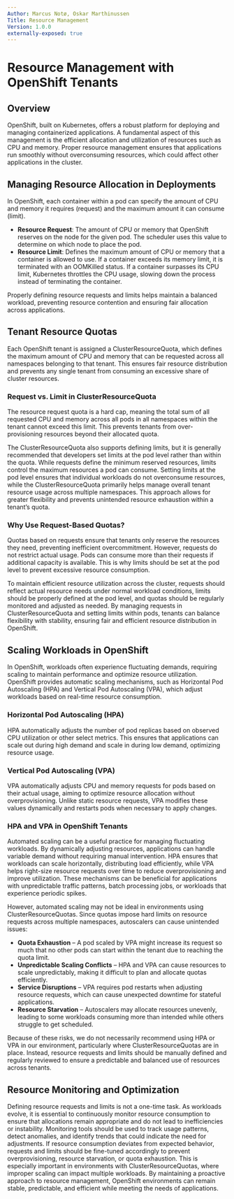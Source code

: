 ```yaml
---
Author: Marcus Notø, Oskar Marthinussen
Title: Resource Management
Version: 1.0.0
externally-exposed: true
--- 
```


# Resource Management with OpenShift Tenants

## Overview

OpenShift, built on Kubernetes, offers a robust platform for deploying and managing containerized applications. A fundamental aspect of this management is the efficient allocation and utilization of resources such as CPU and memory. Proper resource management ensures that applications run smoothly without overconsuming resources, which could affect other applications in the cluster. 

## Managing Resource Allocation in Deployments
In OpenShift, each container within a pod can specify the amount of CPU and memory it requires (request) and the maximum amount it can consume (limit). 

- **Resource Request**: The amount of CPU or memory that OpenShift reserves on the node for the given pod. The scheduler uses this value to determine on which node to place the pod.
- **Resource Limit**: Defines the maximum amount of CPU or memory that a container is allowed to use. If a container exceeds its memory limit, it is terminated with an OOMKilled status. If a container surpasses its CPU limit, Kubernetes throttles the CPU usage, slowing down the process instead of terminating the container.

Properly defining resource requests and limits helps maintain a balanced workload, preventing resource contention and ensuring fair allocation across applications.

## Tenant Resource Quotas

Each OpenShift tenant is assigned a ClusterResourceQuota, which defines the maximum amount of CPU and memory that can be requested across all namespaces belonging to that tenant. This ensures fair resource distribution and prevents any single tenant from consuming an excessive share of cluster resources.

### Request vs. Limit in ClusterResourceQuota

The resource request quota is a hard cap, meaning the total sum of all requested CPU and memory across all pods in all namespaces within the tenant cannot exceed this limit. This prevents tenants from over-provisioning resources beyond their allocated quota.

The ClusterResourceQuota also supports defining limits, but it is generally recommended that developers set limits at the pod level rather than within the quota. While requests define the minimum reserved resources, limits control the maximum resources a pod can consume. Setting limits at the pod level ensures that individual workloads do not overconsume resources, while the ClusterResourceQuota primarily helps manage overall tenant resource usage across multiple namespaces. This approach allows for greater flexibility and prevents unintended resource exhaustion within a tenant’s quota.

### Why Use Request-Based Quotas?

Quotas based on requests ensure that tenants only reserve the resources they need, preventing inefficient overcommitment. However, requests do not restrict actual usage. Pods can consume more than their requests if additional capacity is available. This is why limits should be set at the pod level to prevent excessive resource consumption.

To maintain efficient resource utilization across the cluster, requests should reflect actual resource needs under normal workload conditions, limits should be properly defined at the pod level, and quotas should be regularly monitored and adjusted as needed. By managing requests in ClusterResourceQuota and setting limits within pods, tenants can balance flexibility with stability, ensuring fair and efficient resource distribution in OpenShift.


## Scaling Workloads in OpenShift

In OpenShift, workloads often experience fluctuating demands, requiring scaling to maintain performance and optimize resource utilization. OpenShift provides automatic scaling mechanisms, such as Horizontal Pod Autoscaling (HPA) and Vertical Pod Autoscaling (VPA), which adjust workloads based on real-time resource consumption.

### Horizontal Pod Autoscaling (HPA)

HPA automatically adjusts the number of pod replicas based on observed CPU utilization or other select metrics. This ensures that applications can scale out during high demand and scale in during low demand, optimizing resource usage.

### Vertical Pod Autoscaling (VPA)

VPA automatically adjusts CPU and memory requests for pods based on their actual usage, aiming to optimize resource allocation without overprovisioning. Unlike static resource requests, VPA modifies these values dynamically and restarts pods when necessary to apply changes.

### HPA and VPA in OpenShift Tenants

Automated scaling can be a useful practice for managing fluctuating workloads. By dynamically adjusting resources, applications can handle variable demand without requiring manual intervention. HPA ensures that workloads can scale horizontally, distributing load efficiently, while VPA helps right-size resource requests over time to reduce overprovisioning and improve utilization. These mechanisms can be beneficial for applications with unpredictable traffic patterns, batch processing jobs, or workloads that experience periodic spikes.

However, automated scaling may not be ideal in environments using ClusterResourceQuotas. Since quotas impose hard limits on resource requests across multiple namespaces, autoscalers can cause unintended issues:

- **Quota Exhaustion** – A pod scaled by VPA might increase its request so much that no other pods can start within the tenant due to reaching the quota limit.
- **Unpredictable Scaling Conflicts** – HPA and VPA can cause resources to scale unpredictably, making it difficult to plan and allocate quotas efficiently.
- **Service Disruptions** – VPA requires pod restarts when adjusting resource requests, which can cause unexpected downtime for stateful applications.
- **Resource Starvation** – Autoscalers may allocate resources unevenly, leading to some workloads consuming more than intended while others struggle to get scheduled.

Because of these risks, we do not necessarily recommend using HPA or VPA in our environment, particularly where ClusterResourceQuotas are in place. Instead, resource requests and limits should be manually defined and regularly reviewed to ensure a predictable and balanced use of resources across tenants.

## Resource Monitoring and Optimization

Defining resource requests and limits is not a one-time task. As workloads evolve, it is essential to continuously monitor resource consumption to ensure that allocations remain appropriate and do not lead to inefficiencies or instability. Monitoring tools should be used to track usage patterns, detect anomalies, and identify trends that could indicate the need for adjustments. If resource consumption deviates from expected behavior, requests and limits should be fine-tuned accordingly to prevent overprovisioning, resource starvation, or quota exhaustion. This is especially important in environments with ClusterResourceQuotas, where improper scaling can impact multiple workloads. By maintaining a proactive approach to resource management, OpenShift environments can remain stable, predictable, and efficient while meeting the needs of applications.